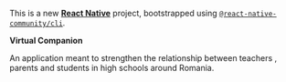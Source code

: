 This is a new [**React Native**](https://reactnative.dev) project, bootstrapped using [`@react-native-community/cli`](https://github.com/react-native-community/cli).

**Virtual Companion**

An application meant to strengthen the relationship between teachers , parents and students in high schools around Romania. 
